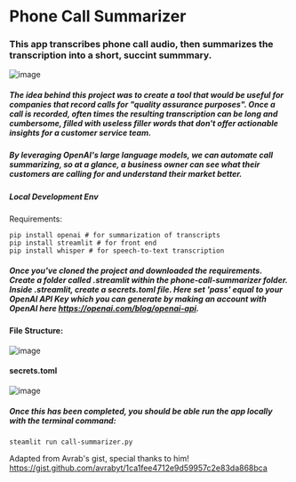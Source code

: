 # Phone Call Summarizer
### This app transcribes phone call audio, then summarizes the transcription into a short, succint summmary.
![image](https://user-images.githubusercontent.com/57726227/223763318-cb5a320c-cc2d-4c84-88f9-77bd6faf50b0.png)

##### The idea behind this project was to create a tool that would be useful for companies that record calls for "quality assurance purposes". Once a call is recorded, often times the resulting transcription can be long and cumbersome, filled with useless filler words that don't offer actionable insights for a customer service team.

##### By leveraging OpenAI's large language models, we can automate call summarizing, so at a glance, a business owner can see what their customers are calling for and understand their market better.

##### Local Development Env
Requirements:
```
pip install openai # for summarization of transcripts
pip install streamlit # for front end
pip install whisper # for speech-to-text transcription
```
##### Once you've cloned the project and downloaded the requirements. Create a folder called .streamlit within the phone-call-summarizer folder. Inside .streamlit, create a secrets.toml file. Here set 'pass' equal to your OpenAI API Key which you can generate by making an account with OpenAI here https://openai.com/blog/openai-api.

#### File Structure:
![image](https://user-images.githubusercontent.com/57726227/223767910-b8cab715-a9fe-4a87-ae6a-cd53433cae7f.png)
#### secrets.toml
![image](https://user-images.githubusercontent.com/57726227/223769141-07e9ce26-3d51-4f4f-ad1e-f00f54ef8228.png)

##### Once this has been completed, you should be able run the app locally with the terminal command:
```
steamlit run call-summarizer.py
```


Adapted from Avrab's gist, special thanks to him! https://gist.github.com/avrabyt/1ca1fee4712e9d59957c2e83da868bca
